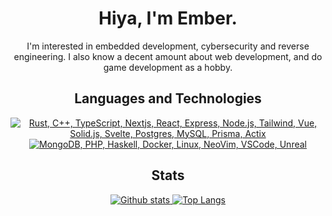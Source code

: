 <h1 align="center">Hiya, I'm Ember.</h1>
<p align="center">I'm interested in embedded development, cybersecurity and reverse engineering. I also know a decent amount about web development, and do game development as a hobby.</p>

<h2 align="center">Languages and Technologies</h2>
<p align="center">
  <a href="#">
    <img src="https://skillicons.dev/icons?i=rust,cpp,ts,nextjs,react,express,nodejs,tailwind,vue,solidjs,svelte,postgres,mysql,prisma,actix" alt="Rust, C++, TypeScript, Nextjs, React, Express, Node.js, Tailwind, Vue, Solid.js, Svelte, Postgres, MySQL, Prisma, Actix" />
    <img src="https://skillicons.dev/icons?i=mongodb,php,haskell,docker,linux,neovim,vscode,unreal" alt="MongoDB, PHP, Haskell, Docker, Linux, NeoVim, VSCode, Unreal" />
    
  </a>
</p>

<h2 align="center">Stats</h2>
<p align="center"><a href="#">
    <img src="https://github-readme-stats.vercel.app/api?username=EmberHext&theme=aura_dark&show_icons=true&hide_rank=true&custom_title=Stats&count_private=true&hide_border=true&hide=issues,contribs,prs&line_height=24&bg_color=0d1117" alt="Github stats" />
    <img src="https://github-readme-stats.vercel.app/api/top-langs/?username=EmberHext&layout=compact&theme=aura_dark&count_private=true&hide_border=true&bg_color=0d1117" alt="Top Langs">
</a></p>
